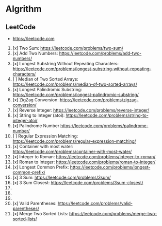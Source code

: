 # Algrithm

## LeetCode

- https://leetcode.com

1. [x] Two Sum: https://leetcode.com/problems/two-sum/
2. [x] Add Two Numbers: https://leetcode.com/problems/add-two-numbers/
3. [x] Longest Substring Without Repeating Characters: https://leetcode.com/problems/longest-substring-without-repeating-characters/
4. [ ] Median of Two Sorted Arrays: https://leetcode.com/problems/median-of-two-sorted-arrays/
5. [x] Longest Palindromic Substring: https://leetcode.com/problems/longest-palindromic-substring/
6. [x] ZigZag Conversion: https://leetcode.com/problems/zigzag-conversion/
7. [x] Reverse Integer: https://leetcode.com/problems/reverse-integer/
8. [x] String to Integer (atoi): https://leetcode.com/problems/string-to-integer-atoi/
9. [x] Palindrome Number https://leetcode.com/problems/palindrome-number/
10. [ ] Regular Expression Matching: https://leetcode.com/problems/regular-expression-matching/
11. [x] Container with most water: https://leetcode.com/problems/container-with-most-water/
12. [x] Integer to Roman: https://leetcode.com/problems/integer-to-roman/
13. [x] Roman to Integer: https://leetcode.com/problems/roman-to-integer/
14. [x] Longest Common Prefix: https://leetcode.com/problems/longest-common-prefix/
15. [x] 3 Sum: https://leetcode.com/problems/3sum/
16. [x] 3 Sum Closest: https://leetcode.com/problems/3sum-closest/
17.
18.
19.
20. [x] Valid Parentheses: https://leetcode.com/problems/valid-parentheses/
21. [x] Merge Two Sorted Lists: https://leetcode.com/problems/merge-two-sorted-lists/
